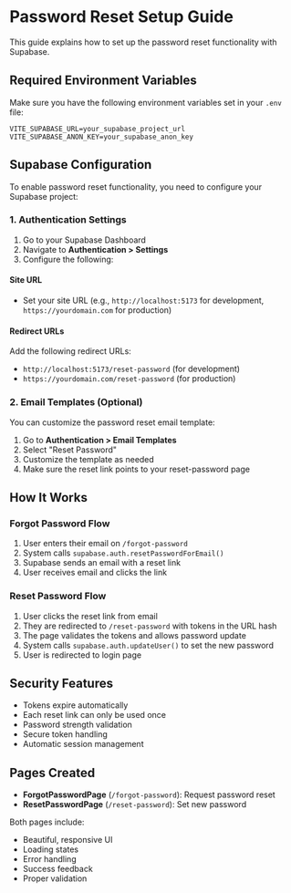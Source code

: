 # Password Reset Setup Guide

This guide explains how to set up the password reset functionality with Supabase.

## Required Environment Variables

Make sure you have the following environment variables set in your `.env` file:

```env
VITE_SUPABASE_URL=your_supabase_project_url
VITE_SUPABASE_ANON_KEY=your_supabase_anon_key
```

## Supabase Configuration

To enable password reset functionality, you need to configure your Supabase project:

### 1. Authentication Settings

1. Go to your Supabase Dashboard
2. Navigate to **Authentication > Settings**
3. Configure the following:

#### Site URL
- Set your site URL (e.g., `http://localhost:5173` for development, `https://yourdomain.com` for production)

#### Redirect URLs
Add the following redirect URLs:
- `http://localhost:5173/reset-password` (for development)
- `https://yourdomain.com/reset-password` (for production)

### 2. Email Templates (Optional)

You can customize the password reset email template:

1. Go to **Authentication > Email Templates**
2. Select "Reset Password"
3. Customize the template as needed
4. Make sure the reset link points to your reset-password page

## How It Works

### Forgot Password Flow
1. User enters their email on `/forgot-password`
2. System calls `supabase.auth.resetPasswordForEmail()`
3. Supabase sends an email with a reset link
4. User receives email and clicks the link

### Reset Password Flow
1. User clicks the reset link from email
2. They are redirected to `/reset-password` with tokens in the URL hash
3. The page validates the tokens and allows password update
4. System calls `supabase.auth.updateUser()` to set the new password
5. User is redirected to login page

## Security Features

- Tokens expire automatically
- Each reset link can only be used once
- Password strength validation
- Secure token handling
- Automatic session management

## Pages Created

- **ForgotPasswordPage** (`/forgot-password`): Request password reset
- **ResetPasswordPage** (`/reset-password`): Set new password

Both pages include:
- Beautiful, responsive UI
- Loading states
- Error handling
- Success feedback
- Proper validation 